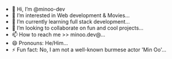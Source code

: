 - 👋 Hi, I’m @minoo-dev
- 👀 I’m interested in Web development & Movies...
- 🌱 I’m currently learning full stack development...
- 💞️ I’m looking to collaborate on fun and cool projects...
- 📫 How to reach me >> minoo.dev@...
- 😄 Pronouns: He/Him...
- ⚡ Fun fact: No, I am not a well-known burmese actor 'Min Oo'...

<!---
minoo-dev/minoo-dev is a ✨ special ✨ repository because its `README.md` (this file) appears on your GitHub profile.
You can click the Preview link to take a look at your changes.
--->
